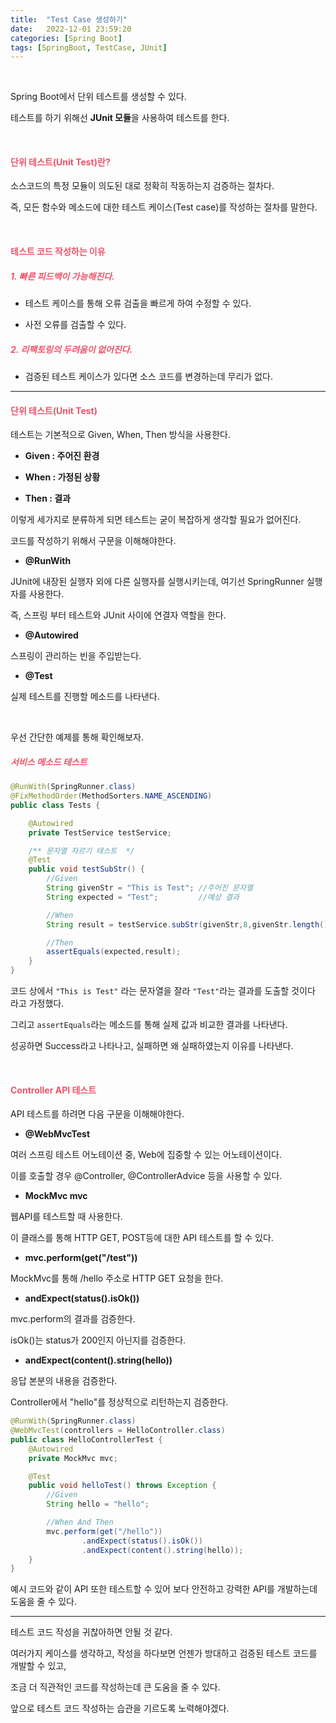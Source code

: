 ```yaml
---
title:  "Test Case 생성하기"
date:   2022-12-01 23:59:20
categories: [Spring Boot]
tags: [SpringBoot, TestCase, JUnit]
---
```

<br>

Spring Boot에서 단위 테스트를 생성할 수 있다.

테스트를 하기 위해선 **JUnit 모듈**을 사용하여 테스트를 한다.

<br>

#### **<span style="color:#ef5369">단위 테스트(Unit Test)란?</span>**

소스코드의 특정 모듈이 의도된 대로 정확히 작동하는지 검증하는 절차다.

즉, 모든 함수와 메소드에 대한 테스트 케이스(Test case)를 작성하는 절차를 말한다.

<br>

#### **<span style="color:#ef5369">테스트 코드 작성하는 이유</span>**

##### **<span style="color:#ef5369">1. 빠른 피드백이 가능해진다.</span>**

- 테스트 케이스를 통해 오류 검출을 빠르게 하여 수정할 수 있다.

- 사전 오류를 검출할 수 있다.
 

##### **<span style="color:#ef5369">2. 리팩토링의 두려움이 없어진다.</span>**

- 검증된 테스트 케이스가 있다면 소스 코드를 변경하는데 무리가 없다.

---

#### **<span style="color:#ef5369">단위 테스트(Unit Test)</span>**

테스트는 기본적으로 Given, When, Then 방식을 사용한다.

- **Given : 주어진 환경**

- **When : 가정된 상황**

- **Then : 결과**

이렇게 세가지로 분류하게 되면 테스트는 굳이 복잡하게 생각할 필요가 없어진다.

코드를 작성하기 위해서 구문을 이해해야한다.


- **@RunWith**

JUnit에 내장된 실행자 외에 다른 실행자를 실행시키는데, 여기선 SpringRunner 실행자를 사용한다.

즉, 스프링 부터 테스트와 JUnit 사이에 연결자 역할을 한다.

- **@Autowired**

스프링이 관리하는 빈을 주입받는다.

- **@Test**

실제 테스트를 진행할 메소드를 나타낸다.
 
<br>

우선 간단한 예제를 통해 확인해보자.

##### **<span style="color:#ef5369">서비스 메소드 테스트</span>**

```java
@RunWith(SpringRunner.class)
@FixMethodOrder(MethodSorters.NAME_ASCENDING)
public class Tests {

    @Autowired
    private TestService testService;

    /** 문자열 자르기 테스트  */
    @Test
    public void testSubStr() {
        //Given
        String givenStr = "This is Test"; //주어진 문자열
        String expected = "Test";         //예상 결과

        //When
        String result = testService.subStr(givenStr,8,givenStr.length()); //실제 결과

        //Then
        assertEquals(expected,result);
    }
}
```

코드 상에서 `"This is Test"` 라는 문자열을 잘라 `"Test"`라는 결과를 도출할 것이다 라고 가정했다.

그리고 `assertEquals`라는 메소드를 통해 실제 값과 비교한 결과를 나타낸다.

성공하면 Success라고 나타나고, 실패하면 왜 실패하였는지 이유를 나타낸다.

<br>

#### **<span style="color:#ef5369">Controller API 테스트</span>**

API 테스트를 하려면 다음 구문을 이해해야한다.

- **@WebMvcTest**
 
여러 스프링 테스트 어노테이션 중, Web에 집중할 수 있는 어노테이션이다.

이를 호출할 경우 @Controller, @ControllerAdvice 등을 사용할 수 있다.

- **MockMvc mvc**

웹API를 테스트할 때 사용한다.

이 클래스를 통해 HTTP GET, POST등에 대한 API 테스트를 할 수 있다.

- **mvc.perform(get("/test"))**

MockMvc를 통해 /hello 주소로 HTTP GET 요청을 한다.

- **andExpect(status().isOk())**

mvc.perform의 결과를 검증한다.

isOk()는 status가 200인지 아닌지를 검증한다.

- **andExpect(content().string(hello))**

응답 본분의 내용을 검증한다.

Controller에서 "hello"를 정상적으로 리턴하는지 검증한다.

```java
@RunWith(SpringRunner.class)
@WebMvcTest(controllers = HelloController.class)
public class HelloControllerTest {
    @Autowired
    private MockMvc mvc;

    @Test
    public void helloTest() throws Exception {
    	//Given
        String hello = "hello";

        //When And Then
        mvc.perform(get("/hello"))
                .andExpect(status().isOk())
                .andExpect(content().string(hello));
    }
}
```

예시 코드와 같이 API 또한 테스트할 수 있어 보다 안전하고 강력한 API를 개발하는데 도움을 줄 수 있다.

---


테스트 코드 작성을 귀찮아하면 안될 것 같다. 

여러가지 케이스를 생각하고, 작성을 하다보면 언젠가 방대하고 검증된 테스트 코드를 개발할 수 있고, 

조금 더 직관적인 코드를 작성하는데 큰 도움을 줄 수 있다.

앞으로 테스트 코드 작성하는 습관을 기르도록 노력해야겠다. 